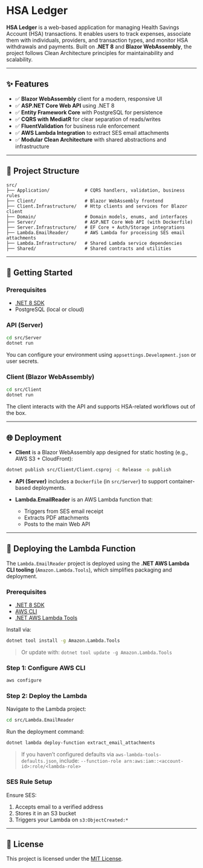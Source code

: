 # HSA Ledger

**HSA Ledger** is a web-based application for managing Health Savings Account (HSA) transactions. It enables users to track expenses, associate them with individuals, providers, and transaction types, and monitor HSA withdrawals and payments. Built on **.NET 8** and **Blazor WebAssembly**, the project follows Clean Architecture principles for maintainability and scalability.

---

## ✨ Features

- ✅ **Blazor WebAssembly** client for a modern, responsive UI
- ✅ **ASP.NET Core Web API** using .NET 8
- ✅ **Entity Framework Core** with PostgreSQL for persistence
- ✅ **CQRS with MediatR** for clear separation of reads/writes
- ✅ **FluentValidation** for business rule enforcement
- ✅ **AWS Lambda Integration** to extract SES email attachments
- ✅ **Modular Clean Architecture** with shared abstractions and infrastructure

---

## 🧱 Project Structure

```
src/
├── Application/             # CQRS handlers, validation, business rules
├── Client/                  # Blazor WebAssembly frontend
├── Client.Infrastructure/   # Http clients and services for Blazor client
├── Domain/                  # Domain models, enums, and interfaces
├── Server/                  # ASP.NET Core Web API (with Dockerfile)
├── Server.Infrastructure/   # EF Core + Auth/Storage integrations
├── Lambda.EmailReader/      # AWS Lambda for processing SES email attachments
├── Lambda.Infrastructure/   # Shared Lambda service dependencies
├── Shared/                  # Shared contracts and utilities
```

---

## 🚀 Getting Started

### Prerequisites

- [.NET 8 SDK](https://dotnet.microsoft.com/download/dotnet/8.0)
- PostgreSQL (local or cloud)

### API (Server)

```bash
cd src/Server
dotnet run
```

You can configure your environment using `appsettings.Development.json` or user secrets.

### Client (Blazor WebAssembly)

```bash
cd src/Client
dotnet run
```

The client interacts with the API and supports HSA-related workflows out of the box.

---

## 🌐 Deployment

- **Client** is a Blazor WebAssembly app designed for static hosting (e.g., AWS S3 + CloudFront):

```bash
dotnet publish src/Client/Client.csproj -c Release -o publish
```

- **API (Server)** includes a `Dockerfile` (in `src/Server`) to support container-based deployments.

- **Lambda.EmailReader** is an AWS Lambda function that:
  - Triggers from SES email receipt
  - Extracts PDF attachments
  - Posts to the main Web API

---

## 🚀 Deploying the Lambda Function

The `Lambda.EmailReader` project is deployed using the **.NET AWS Lambda CLI tooling** (`Amazon.Lambda.Tools`), which simplifies packaging and deployment.

### Prerequisites

- [.NET 8 SDK](https://dotnet.microsoft.com/download/dotnet/8.0)
- [AWS CLI](https://docs.aws.amazon.com/cli/latest/userguide/install-cliv2.html)
- [.NET AWS Lambda Tools](https://github.com/aws/aws-extensions-for-dotnet-cli)

Install via:

```bash
dotnet tool install -g Amazon.Lambda.Tools
```

> Or update with:
> `dotnet tool update -g Amazon.Lambda.Tools`

### Step 1: Configure AWS CLI

```bash
aws configure
```

### Step 2: Deploy the Lambda

Navigate to the Lambda project:

```bash
cd src/Lambda.EmailReader
```

Run the deployment command:

```bash
dotnet lambda deploy-function extract_email_attachments
```

> If you haven’t configured defaults via `aws-lambda-tools-defaults.json`, include:
> `--function-role arn:aws:iam::<account-id>:role/<lambda-role>`

### SES Rule Setup

Ensure SES:
1. Accepts email to a verified address
2. Stores it in an S3 bucket
3. Triggers your Lambda on `s3:ObjectCreated:*`

---

## 📄 License

This project is licensed under the [MIT License](LICENSE).
